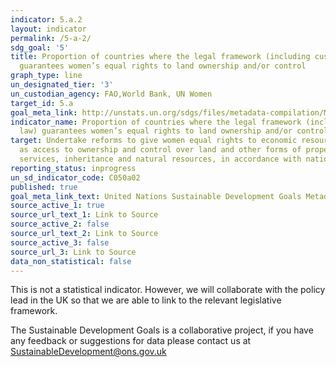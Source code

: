 ```yaml
---
indicator: 5.a.2
layout: indicator
permalink: /5-a-2/
sdg_goal: '5'
title: Proportion of countries where the legal framework (including customary law)
  guarantees women’s equal rights to land ownership and/or control
graph_type: line
un_designated_tier: '3'
un_custodian_agency: FAO,World Bank, UN Women
target_id: 5.a
goal_meta_link: http://unstats.un.org/sdgs/files/metadata-compilation/Metadata-Goal-5.pdf
indicator_name: Proportion of countries where the legal framework (including customary
  law) guarantees women’s equal rights to land ownership and/or control
target: Undertake reforms to give women equal rights to economic resources, as well
  as access to ownership and control over land and other forms of property, financial
  services, inheritance and natural resources, in accordance with national laws
reporting_status: inprogress
un_sd_indicator_code: C050a02
published: true
goal_meta_link_text: United Nations Sustainable Development Goals Metadata (pdf 634kB)
source_active_1: true
source_url_text_1: Link to Source
source_active_2: false
source_url_text_2: Link to Source
source_active_3: false
source_url_3: Link to Source
data_non_statistical: false
---
```


This is not a statistical indicator. However, we will collaborate with the policy lead in the UK so that we are able to link to the relevant legislative framework.

The Sustainable Development Goals is a collaborative project, if you have any feedback or suggestions for data please contact us at <SustainableDevelopment@ons.gov.uk>  

